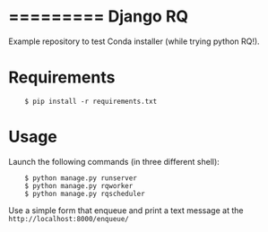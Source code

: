 =========
Django RQ
=========

Example repository to test Conda installer (while trying python RQ!).

# Requirements

```
    $ pip install -r requirements.txt
```

# Usage

Launch the following commands (in three different shell):

```
    $ python manage.py runserver
    $ python manage.py rqworker
    $ python manage.py rqscheduler
```

Use a simple form that enqueue and print a text message at the ``http://localhost:8000/enqueue/``
